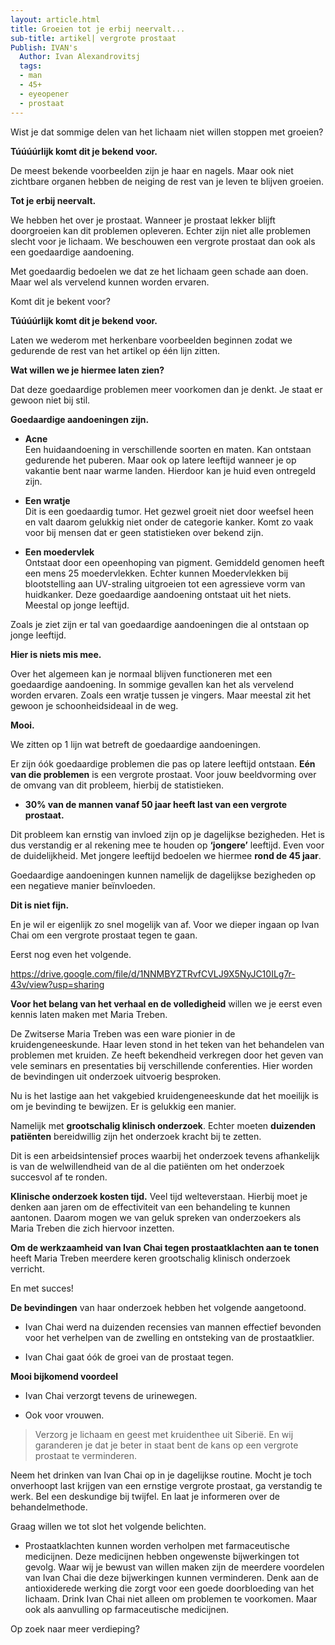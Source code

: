 ```yaml
---
layout: article.html
title: Groeien tot je erbij neervalt...
sub-title: artikel| vergrote prostaat
Publish: IVAN's
  Author: Ivan Alexandrovitsj
  tags:
  - man
  - 45+
  - eyeopener
  - prostaat
---
```


Wist je dat sommige delen van het lichaam niet willen stoppen met groeien?

**Túúúúrlijk komt dit je bekend voor.**

De meest bekende voorbeelden zijn je haar en nagels. Maar ook niet zichtbare organen hebben de neiging de rest van je leven te blijven groeien. 

**Tot je erbij neervalt.**

We hebben het over je prostaat. Wanneer je prostaat lekker blijft doorgroeien kan dit problemen opleveren. Echter zijn niet alle problemen slecht voor je lichaam. We beschouwen een vergrote prostaat dan ook als een goedaardige aandoening. 

Met goedaardig bedoelen we dat ze het lichaam geen schade aan doen. Maar wel als vervelend kunnen worden ervaren.

Komt dit je bekent voor?

**Túúúúrlijk komt dit je bekend voor.**

Laten we wederom met herkenbare voorbeelden beginnen zodat we gedurende de rest van het artikel op één lijn zitten. 

**Wat willen we je hiermee laten zien?** 

Dat deze goedaardige problemen meer voorkomen dan je denkt. Je staat er gewoon niet bij stil.

**Goedaardige aandoeningen zijn.**

* **Acne** <br>
Een huidaandoening in verschillende soorten en maten. Kan ontstaan gedurende het puberen. Maar ook op latere leeftijd wanneer je op vakantie bent naar warme landen. Hierdoor kan je huid even ontregeld zijn.

* **Een wratje** <br>
Dit is een goedaardig tumor. Het gezwel groeit niet door weefsel heen en valt daarom gelukkig niet onder de categorie kanker. Komt zo vaak voor bij mensen dat er geen statistieken over bekend zijn.

* **Een moedervlek**  <br>
Ontstaat door een opeenhoping van pigment. Gemiddeld genomen heeft een mens 25 moedervlekken. Echter kunnen Moedervlekken bij blootstelling aan UV-straling uitgroeien tot een agressieve vorm van huidkanker. Deze goedaardige aandoening ontstaat uit het niets.
Meestal op jonge leeftijd.

Zoals je ziet zijn er tal van goedaardige aandoeningen die al ontstaan op jonge leeftijd. 

**Hier is niets mis mee.**

Over het algemeen kan je normaal blijven functioneren met een goedaardige aandoening. In sommige gevallen kan het als vervelend worden ervaren. Zoals een wratje tussen je vingers. Maar meestal zit het gewoon je schoonheidsideaal in de weg.

**Mooi.**

We zitten op 1 lijn wat betreft de goedaardige aandoeningen. 

Er zijn óók goedaardige problemen die pas op latere leeftijd ontstaan. **Eén van die problemen** is een vergrote prostaat. Voor jouw beeldvorming over de omvang van dit probleem, hierbij de statistieken.

* **30% van de mannen vanaf 50 jaar heeft last van een vergrote prostaat.**

Dit probleem kan ernstig van invloed zijn op je dagelijkse bezigheden. Het is dus verstandig er al rekening mee te houden op **‘jongere’** leeftijd. Even voor de duidelijkheid. Met jongere leeftijd bedoelen we hiermee **rond de 45 jaar**.

Goedaardige aandoeningen kunnen namelijk de dagelijkse bezigheden op een negatieve manier beïnvloeden.

**Dit is niet fijn.**

En je wil er eigenlijk zo snel mogelijk van af. Voor we dieper ingaan op Ivan Chai om een vergrote prostaat tegen te gaan.

Eerst nog even het volgende.

https://drive.google.com/file/d/1NNMBYZTRvfCVLJ9X5NyJC10ILg7r-43v/view?usp=sharing

**Voor het belang van het verhaal en de volledigheid** willen we je eerst even kennis laten maken met Maria Treben. 

De Zwitserse Maria Treben was een ware pionier in de kruidengeneeskunde. Haar leven stond in het teken van het behandelen van problemen met kruiden. Ze heeft bekendheid verkregen door het geven van vele seminars en presentaties bij verschillende conferenties. Hier worden de bevindingen uit onderzoek uitvoerig besproken.

Nu is het lastige aan het vakgebied kruidengeneeskunde dat het moeilijk is om je bevinding te bewijzen. Er is gelukkig een manier.

Namelijk met **grootschalig klinisch onderzoek**. Echter moeten **duizenden patiënten** bereidwillig zijn het onderzoek kracht bij te zetten. 

Dit is een arbeidsintensief proces waarbij het onderzoek tevens afhankelijk is van de welwillendheid van de al die patiënten om het onderzoek succesvol af te ronden.

**Klinische onderzoek kosten tijd.** Veel tijd welteverstaan. Hierbij moet je denken aan jaren om de effectiviteit van een behandeling te kunnen aantonen. Daarom mogen we van geluk spreken van onderzoekers als Maria Treben die zich hiervoor inzetten.

**Om de werkzaamheid van Ivan Chai tegen prostaatklachten aan te tonen** heeft Maria Treben meerdere keren grootschalig klinisch onderzoek verricht.

En met succes!

**De bevindingen** van haar onderzoek hebben het volgende aangetoond.
* Ivan Chai werd na duizenden recensies van mannen effectief bevonden voor het verhelpen van de zwelling en ontsteking van de prostaatklier.

* Ivan Chai gaat óók de groei van de prostaat tegen.

**Mooi bijkomend voordeel**
* Ivan Chai verzorgt tevens de urinewegen.

* Ook voor vrouwen.

> Verzorg je lichaam en geest met kruidenthee uit Siberië. En wij garanderen je dat je beter in staat bent de kans op een vergrote prostaat te verminderen.

Neem het drinken van Ivan Chai op in je dagelijkse routine. Mocht je toch onverhoopt last krijgen van een ernstige vergrote prostaat, ga verstandig te werk. Bel een deskundige bij twijfel. En laat je informeren over de behandelmethode.

Graag willen we tot slot het volgende belichten.
* Prostaatklachten kunnen worden verholpen met farmaceutische medicijnen. Deze medicijnen hebben ongewenste bijwerkingen tot gevolg. Waar wij je bewust van willen maken zijn de meerdere voordelen van Ivan Chai die deze bijwerkingen kunnen verminderen. Denk aan de antioxiderede werking die zorgt voor een goede doorbloeding van het lichaam. Drink Ivan Chai niet alleen om problemen te voorkomen. Maar ook als aanvulling op farmaceutische medicijnen.

Op zoek naar meer verdieping?
